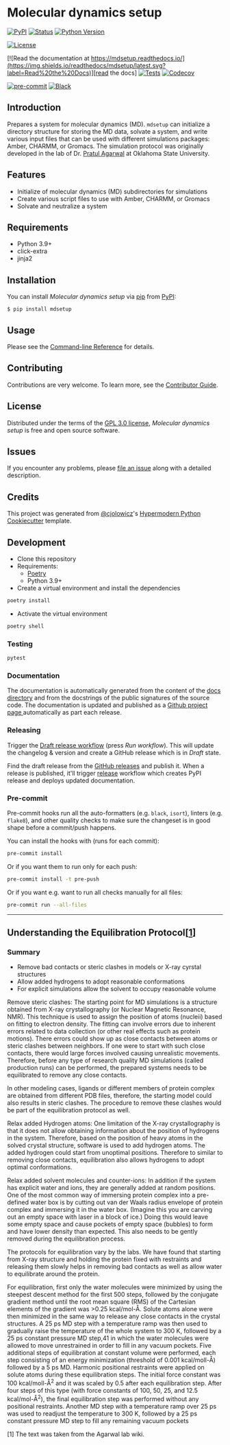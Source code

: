 # Molecular dynamics setup

[![PyPI](https://img.shields.io/pypi/v/mdsetup.svg)][pypi status]
[![Status](https://img.shields.io/pypi/status/mdsetup.svg)][pypi status]
[![Python Version](https://img.shields.io/pypi/pyversions/mdsetup)][pypi status]

[![License](https://img.shields.io/pypi/l/mdsetup)][license]

[![Read the documentation at https://mdsetup.readthedocs.io/](https://img.shields.io/readthedocs/mdsetup/latest.svg?label=Read%20the%20Docs)][read the docs]
[![Tests](https://github.com/tclick/mdsetup/workflows/Tests/badge.svg)][tests]
[![Codecov](https://codecov.io/gh/tclick/mdsetup/branch/main/graph/badge.svg)][codecov]

[![pre-commit](https://img.shields.io/badge/pre--commit-enabled-brightgreen?logo=pre-commit&logoColor=white)][pre-commit]
[![Black](https://img.shields.io/badge/code%20style-black-000000.svg)][black]

[pypi status]: https://pypi.org/project/mdsetup/
[read the docs]: https://mdsetup.readthedocs.io/
[tests]: https://github.com/tclick/mdsetup/actions?workflow=Tests
[codecov]: https://app.codecov.io/gh/tclick/mdsetup
[pre-commit]: https://github.com/pre-commit/pre-commit
[black]: https://github.com/psf/black

## Introduction

Prepares a system for molecular dynamics (MD). `mdsetup` can initialize a directory
structure for storing the MD data, solvate a system, and write various input files that
can be used with different simulations packages: Amber, CHARMM, or Gromacs. The
simulation protocol was originally developed in the lab of Dr.
[Pratul Agarwal](https://hpcc.okstate.edu/pratul_agarwal.html) at
Oklahoma State University.

## Features

- Initialize of molecular dynamics (MD) subdirectories for simulations
- Create various script files to use with Amber, CHARMM, or Gromacs
- Solvate and neutralize a system

## Requirements

- Python 3.9+
- click-extra
- jinja2

## Installation

You can install _Molecular dynamics setup_ via [pip] from [PyPI]:

```console
$ pip install mdsetup
```

## Usage

Please see the [Command-line Reference] for details.

## Contributing

Contributions are very welcome.
To learn more, see the [Contributor Guide].

## License

Distributed under the terms of the [GPL 3.0 license][license],
_Molecular dynamics setup_ is free and open source software.

## Issues

If you encounter any problems,
please [file an issue] along with a detailed description.

## Credits

This project was generated from [@cjolowicz]'s [Hypermodern Python Cookiecutter] template.

[@cjolowicz]: https://github.com/cjolowicz
[pypi]: https://pypi.org/
[hypermodern python cookiecutter]: https://github.com/cjolowicz/cookiecutter-hypermodern-python
[file an issue]: https://github.com/tclick/mdsetup/issues
[pip]: https://pip.pypa.io/

## Development

- Clone this repository
- Requirements:
  - [Poetry](https://python-poetry.org/)
  - Python 3.9+
- Create a virtual environment and install the dependencies

```sh
poetry install
```

- Activate the virtual environment

```sh
poetry shell
```

### Testing

```sh
pytest
```

### Documentation

The documentation is automatically generated from the content of the [docs directory](./docs) and from the docstrings
of the public signatures of the source code. The documentation is updated and published as a [Github project page
](https://pages.github.com/) automatically as part each release.

### Releasing

Trigger the [Draft release workflow](https://github.com/tclick/mdsetup/actions/workflows/draft_release.yml)
(press _Run workflow_). This will update the changelog & version and create a GitHub release which is in _Draft_ state.

Find the draft release from the
[GitHub releases](https://github.com/tclick/mdsetup/releases) and publish it. When
a release is published, it'll trigger [release](https://github.com/tclick/mdsetup/blob/master/.github/workflows/release.yml) workflow which creates PyPI
release and deploys updated documentation.

### Pre-commit

Pre-commit hooks run all the auto-formatters (e.g. `black`, `isort`), linters (e.g. `flake8`), and other quality
checks to make sure the changeset is in good shape before a commit/push happens.

You can install the hooks with (runs for each commit):

```sh
pre-commit install
```

Or if you want them to run only for each push:

```sh
pre-commit install -t pre-push
```

Or if you want e.g. want to run all checks manually for all files:

```sh
pre-commit run --all-files
```

---

## Understanding the Equilibration Protocol[[1](#1)]

### Summary

- Remove bad contacts or steric clashes in models or X-ray cyrstal structures
- Allow added hydrogens to adopt reasonable conformations
- For explicit simulations allow the solvent to occupy reasonable volume

Remove steric clashes: The starting point for MD simulations is a structure obtained
from X-ray crystallography (or Nuclear Magnetic Resonance, NMR). This technique is used
to assign the position of atoms (nucleii) based on fitting to electron density. The
fitting can involve errors due to inherent errors related to data collection (or other
real effects such as protein motions). There errors could show up as close contacts
between atoms or steric clashes between neighbors. If one were to start with such close
contacts, there would large forces involved causing unrealistic movements. Therefore,
before any type of research quality MD simulations (called production runs) can be
performed, the prepared systems needs to be equilibrated to remove any close contacts.

In other modeling cases, ligands or different members of protein complex are obtained
from different PDB files, therefore, the starting model could also results in steric
clashes. The procedure to remove these clashes would be part of the equilibration
protocol as well.

Relax added Hydrogen atoms: One limitation of the X-ray crystallography is that it does
not allow obtaining information about the position of hydrogens in the system.
Therefore, based on the position of heavy atoms in the solved crystal structure,
software is used to add hydrogen atoms. The added hydrogen could start from unoptimal
positions. Therefore to similar to removing close contacts, equilibration also allows
hydrogens to adopt optimal conformations.

Relax added solvent molecules and counter-ions: In addition if the system has explicit
water and ions, they are generally added at random positions. One of the most common way
of immersing protein complex into a pre-defined water box is by cutting out van der
Waals radius envelope of protein complex and immersing it in the water box. (Imagine
this you are carving out an empty space with laser in a block of ice.) Doing this would
leave some empty space and cause pockets of empty space (bubbles) to form and have lower
density than expected. This also needs to be gently removed during the equilibration
process.

The protocols for equilibration vary by the labs. We have found that starting from X-ray
structure and holding the protein fixed with restraints and releasing them slowly helps
in removing bad contacts as well as allow water to equilibrate around the protein.

For equilibration, first only the water molecules were minimized by using the steepest
descent method for the first 500 steps, followed by the conjugate gradient method until
the root mean square (RMS) of the Cartesian elements of the gradient was >0.25
kcal/mol-Å. Solute atoms alone were then minimized in the same way to release any close
contacts in the crystal structures. A 25 ps MD step with a temperature ramp was then
used to gradually raise the temperature of the whole system to 300 K, followed by a 25
ps constant pressure MD step,41 in which the water molecules were allowed to move
unrestrained in order to fill in any vacuum pockets. Five additional steps of
equilibration at constant volume were performed, each step consisting of an energy
minimization (threshold of 0.001 kcal/moll-Å) followed by a 5 ps MD. Harmonic positional
restraints were applied on solute atoms during these equilibration steps. The initial
force constant was 100 kcal/moll-Å<sup>2</sup> and it was scaled by 0.5 after each
equilibration step. After four steps of this type (with force constants of 100, 50, 25,
and 12.5 kcal/mol-Å<sup>2</sup>), the final equilibration step was performed without
any positional restraints. Another MD step with a temperature ramp over 25 ps was used
to readjust the temperature to 300 K, followed by a 25 ps constant pressure MD step to
fill any remaining vacuum pockets

<a id="1">[1]</a>
The text was taken from the Agarwal lab wiki.

<!-- github-only -->

[license]: https://github.com/tclick/mdsetup/blob/main/LICENSE.md
[contributor guide]: https://github.com/tclick/mdsetup/blob/main/CONTRIBUTING.md
[command-line reference]: https://mdsetup.readthedocs.io/en/latest/usage.html
